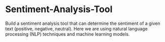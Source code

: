 # Sentiment-Analysis-Tool
Build a sentiment analysis tool that can determine the sentiment of a given text (positive, negative, neutral). Here we are using natural language processing (NLP) techniques and machine learning models.
